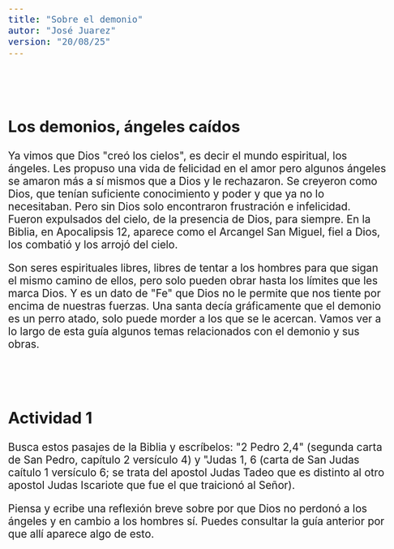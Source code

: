 ```yaml
---
title: "Sobre el demonio"
autor: "José Juarez"
version: "20/08/25"
---
```


<span hidden>Local path of the file: "H:/cfr/relig6/"</span>
<span hidden>Local path of images: "H:/cfr/relig6/_i/"</span>

<br><br>


## Los demonios, ángeles caídos

Ya vimos que Dios "creó los cielos", es decir el mundo espiritual, los ángeles. Les propuso una vida de felicidad en el amor pero algunos ángeles se amaron más a sí mismos que a Dios y le rechazaron. Se creyeron como Dios, que tenían suficiente conocimiento y poder y que ya no lo necesitaban. Pero sin Dios solo encontraron frustración e infelicidad. Fueron expulsados del cielo, de la presencia de Dios, para siempre. En la Biblia, en Apocalipsis 12, aparece como el Arcangel San Miguel, fiel a Dios, los combatió y los arrojó del cielo. 

Son seres espirituales libres, libres de tentar a los hombres para que sigan el mismo camino de ellos, pero solo pueden obrar hasta los límites que les marca Dios. Y es un dato de "Fe" que Dios no le permite que nos tiente por encima de nuestras fuerzas. Una santa decía gráficamente que el demonio es un perro atado, solo puede morder a los que se le acercan. Vamos ver a lo largo de esta guía algunos temas relacionados con el demonio y sus obras.


<br><br>

## Actividad 1

Busca estos pasajes de la Biblia y escríbelos: "2 Pedro 2,4" (segunda carta de San Pedro, capítulo 2 versículo 4) y "Judas 1, 6 (carta de San Judas caítulo 1 versículo 6; se trata del apostol Judas Tadeo que es distinto al otro apostol Judas Iscariote que fue el que traicionó al Señor).

Piensa y ecribe una reflexión breve sobre por que Dios no perdonó a los ángeles y en cambio a los hombres sí. Puedes consultar la guía anterior por que allí aparece algo de esto.

<br><br>

<div hidden>

## El demonio tienta

El demonio es un ser espiritual, y del mismo modo que nosotros nos podemos comunicar con Dios (también espiritual) sin palabras, sin mover los labios, el también nos puede decir cosas, cosas que aparecen en nuestra mente y que podemos rechazar o seguir. Nos puede traer un recuerdo malo de alguien para intentar que le odiemos.

<span hidden>Image</span>
   <center>![](){width=400px}</center>
   <center><span class="grey3 size70">Source: </span></center>
</div>


<!-- HTML style definitions -->
<style>
/* Colors */
.grey1 {color: #b3b3b3;} /* my light-grey */
.grey2 {color: #999999;} /* my middle-grey */
.grey3 {color: #808080;} /* my dark-grey */
.blue1 {color: #6495ed;} /* nvim blue */
.blue2 {color: #276cdf;} /* Andrew Ng Blue */
.sky1 {color: #7dbed8;} /* nvim sky */
.sky2 {color: #27a2db;}   /* my sky */
.green {color: #81b524;} /* my green */
.red1 {color: #ec5469;} /* my coral-red */
.red2 {color: #f44336;} /* my red */
.rose {color: #ec9998:} /* nvim rose */
.gold {color: #df9d43;} /* Andrew Ng gold */
.orange1 {color: #fda556;} /* nvim orange */
.orange2 {color: #ff9505;} /*Andrew Ng orange */
.purple1 {color: #ff40ff;} /* Andrew Ng purple */
.purple2 {color: #d164d7;} /* Andrew Ng purple */
/* Font Size */
.size90 {font-size: 0.9em;}
.size85 {font-size: 0.85em;}
.size80 {font-size: 0.8em;}
.size70 {font-size: 0.7em;}
.size60 {font-size: 0.6em;}
.size50 {font-size: 0.5em;}
/* Document General Font Size */
body {font-size: 1.3em;}
</style>
<!-- Use <span> inline and <div> with several lines --->
